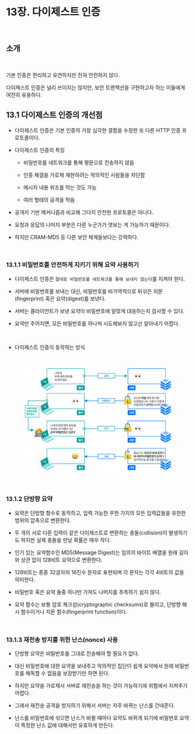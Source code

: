 # 13장. 다이제스트 인증

<br>

## 소개

<br>

기본 인증은 편리하고 유연하지만 전혀 안전하지 않다.

다이제스트 인증은 널리 쓰이지는 않지만, 보안 트랜잭션을 구현하고자 하는 이들에게 여전히 유용하다.


## 13.1 다이제스트 인증의 개선점

- 다이제스트 인증은 기본 인증의 가장 심각한 결함을 수정한 또 다른 HTTP 인증 프로토콜이다.

- 다이제스트 인증의 특징

    - 비밀번호를 네트워크를 통해 평문으로 전송하지 않음

    - 인증 체결을 가로채 재현하려는 악의적인 사람들을 차단함

    - 메시지 내용 위조를 막는 것도 가능

    - 여러 형태의 공격을 막음

- 공개키 기반 메커니즘과 비교해 그다지 안전한 프로토콜은 아니다.

- 요청과 응답의 나머지 부분은 다른 누군가가 엿보는 게 가능하기 때문이다.

- 하지만 CRAM-MD5 등 다른 보안 체계들보다는 강력하다.

<br>

### 13.1.1 비밀번호를 안전하게 지키기 위해 요약 사용하기

- 다이제스트 인증은 `절대로 비밀번호를 네트워크를 통해 보내지 않는다`를 지켜야 한다.

- 서버에 비밀번호를 보내는 대신, 비밀번호를 비가역적으로 뒤섞은 지문(fingerprint) 혹은 요약(digest)를 보낸다.

- 서버는 클라이언트가 보낸 요약이 비밀번호에 알맞게 대응하는지 검사할 수 있다.

- 요약만 주어지면, 모든 비밀번호를 하나씩 시도해보지 않고선 알아내기 어렵다.

<br>

- 다이제스트 인증이 동작하는 방식

<br>

<p align="center"><img src="../images/13_1.png" width="80%"></p>

<br>

### 13.1.2 단방향 요약

- 요약은 단방향 함수로 동작하고, 입력 가능한 무한 가지의 모든 입력값들을 유한한 범위의 압축으로 변환한다.
  
- 두 개의 서로 다른 입력이 같은 다이제스트로 변환하는 충돌(collision)이 발생하기도 하지만 실제 충돌을 만날 확률은 매우 작다.

- 인기 있는 요약함수인 MD5(Message Digest)는 임의의 바이트 배열을 원래 길이와 상관 없이 128비트 요약으로 변환한다.

- 128비트는 종종 32글자의 16진수 문자로 표현되며 각 문자는 각각 4비트의 값을 의미한다.

- 비밀번호 혹은 요약 둘중 하나만 가져도 나머지를 추측하기 쉽지 않다.

- 요약 함수는 보통 암호 체크섬(cryptographic checksums)로 불리고, 단방향 해시 함수이거나 지문 함수(fingerprint function)이다.

<br>

### 13.1.3 재전송 방지를 위한 난스(nonce) 사용

- 단방향 요약은 비밀번호를 그대로 전송해야 할 필요가 없다.

- 대신 비밀번호에 대한 요약을 보내주고 악의적인 집단이 쉽게 요약에서 원래 비밀번호를 해독할 수 없음을 보장받기만 하면 된다.

- 하지만 요약을 가로채서 서버로 재전송을 하는 것이 가능하기에 위험에서 지켜주기 어렵다.

- 그래서 재전송 공격을 방지하기 위해서 서버는 자주 바뀌는 난스를 건네준다.
  
- 난스를 비밀번호에 섞으면 난스가 바뀔 때마다 요약도 바뀌게 되기에 비밀번호 요약이 특정한 난스 값에 대해서만 유효하게 만든다.